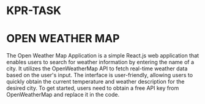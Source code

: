 # KPR-TASK
# OPEN WEATHER MAP

The Open Weather Map Application is a simple React.js web application that enables users to search for weather information by entering the name of a city. It utilizes the OpenWeatherMap API to fetch real-time weather data based on the user's input. The interface is user-friendly, allowing users to quickly obtain the current temperature and weather description for the desired city. To get started, users need to obtain a free API key from OpenWeatherMap and replace it in the code.
